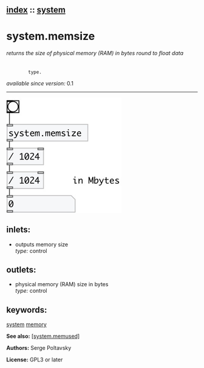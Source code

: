 [index](index.html) :: [system](category_system.html)
---

# system.memsize

###### returns the size of physical memory (RAM) in bytes round to float data
            type.

*available since version:* 0.1

---




[![example](../examples/img/system.memsize.jpg)](../examples/pd/system.memsize.pd)









## inlets:

* outputs memory size<br>
_type:_ control



## outlets:

* physical memory (RAM) size in bytes<br>
_type:_ control



## keywords:

[system](keywords/system.html)
[memory](keywords/memory.html)



**See also:**
[\[system.memused\]](system.memused.html)




**Authors:** Serge Poltavsky




**License:** GPL3 or later





